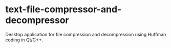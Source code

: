 # text-file-compressor-and-decompressor
Desktop application for file compression and decompression using Huffman coding in Qt/C++.
